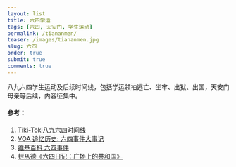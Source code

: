 ```yaml
---
layout: list
title: 六四学运
tags: [六四, 天安门, 学生运动]
permalink: /tiananmen/
teaser: /images/tiananmen.jpg
slug: 六四
order: true
submit: true
comments: true
---
```


八九六四学生运动及后续时间线，包括学运领袖逃亡、坐牢、出狱、出国，天安门母亲等后续，内容征集中。

#### 参考：
1. [Tiki-Toki八九六四时间线](https://www.tiki-toki.com/timeline/entry/244455/198964/)
2. [VOA 追忆历史: 六四事件大事记 ](https://www.voachinese.com/a/june-4th-chronology-95533064/492977.html)
3. [维基百科 六四事件](https://zh.wikipedia.org/zh/%E5%85%AD%E5%9B%9B%E4%BA%8B%E4%BB%B6)
4. [封从德《六四日记：广场上的共和国》](https://www.rfa.org/mandarin/zhuanlan/wenxuejinqu-cite/liusiriji)
